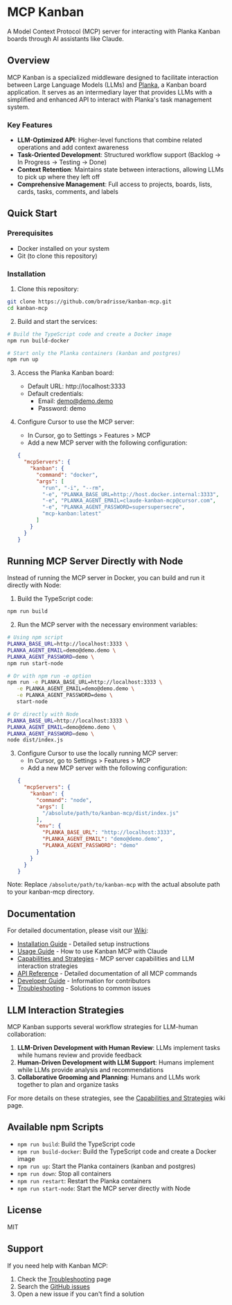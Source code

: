 # MCP Kanban

A Model Context Protocol (MCP) server for interacting with Planka Kanban boards through AI assistants like Claude.

## Overview

MCP Kanban is a specialized middleware designed to facilitate interaction between Large Language Models (LLMs) and [Planka](https://planka.app/), a Kanban board application. It serves as an intermediary layer that provides LLMs with a simplified and enhanced API to interact with Planka's task management system.

### Key Features

- **LLM-Optimized API**: Higher-level functions that combine related operations and add context awareness
- **Task-Oriented Development**: Structured workflow support (Backlog → In Progress → Testing → Done)
- **Context Retention**: Maintains state between interactions, allowing LLMs to pick up where they left off
- **Comprehensive Management**: Full access to projects, boards, lists, cards, tasks, comments, and labels

## Quick Start

### Prerequisites

- Docker installed on your system
- Git (to clone this repository)

### Installation

1. Clone this repository:
```bash
git clone https://github.com/bradrisse/kanban-mcp.git
cd kanban-mcp
```

2. Build and start the services:
```bash
# Build the TypeScript code and create a Docker image
npm run build-docker

# Start only the Planka containers (kanban and postgres)
npm run up
```

3. Access the Planka Kanban board:
   - Default URL: http://localhost:3333
   - Default credentials: 
     - Email: demo@demo.demo
     - Password: demo

4. Configure Cursor to use the MCP server:
   - In Cursor, go to Settings > Features > MCP
   - Add a new MCP server with the following configuration:
   ```json
   {
     "mcpServers": {
       "kanban": {
         "command": "docker",
         "args": [
           "run", "-i", "--rm",
           "-e", "PLANKA_BASE_URL=http://host.docker.internal:3333",
           "-e", "PLANKA_AGENT_EMAIL=claude-kanban-mcp@cursor.com",
           "-e", "PLANKA_AGENT_PASSWORD=supersupersecre",
           "mcp-kanban:latest"
         ]
       }
     }
   }
   ```

## Running MCP Server Directly with Node

Instead of running the MCP server in Docker, you can build and run it directly with Node:

1. Build the TypeScript code:
```bash
npm run build
```

2. Run the MCP server with the necessary environment variables:
```bash
# Using npm script
PLANKA_BASE_URL=http://localhost:3333 \
PLANKA_AGENT_EMAIL=demo@demo.demo \
PLANKA_AGENT_PASSWORD=demo \
npm run start-node

# Or with npm run -e option
npm run -e PLANKA_BASE_URL=http://localhost:3333 \
   -e PLANKA_AGENT_EMAIL=demo@demo.demo \
   -e PLANKA_AGENT_PASSWORD=demo \
   start-node

# Or directly with Node
PLANKA_BASE_URL=http://localhost:3333 \
PLANKA_AGENT_EMAIL=demo@demo.demo \
PLANKA_AGENT_PASSWORD=demo \
node dist/index.js
```

3. Configure Cursor to use the locally running MCP server:
   - In Cursor, go to Settings > Features > MCP
   - Add a new MCP server with the following configuration:
   ```json
   {
     "mcpServers": {
       "kanban": {
         "command": "node",
         "args": [
           "/absolute/path/to/kanban-mcp/dist/index.js"
         ],
         "env": {
           "PLANKA_BASE_URL": "http://localhost:3333",
           "PLANKA_AGENT_EMAIL": "demo@demo.demo",
           "PLANKA_AGENT_PASSWORD": "demo"
         }
       }
     }
   }
   ```

Note: Replace `/absolute/path/to/kanban-mcp` with the actual absolute path to your kanban-mcp directory.

## Documentation

For detailed documentation, please visit our [Wiki](https://github.com/bradrisse/kanban-mcp/wiki):

- [Installation Guide](https://github.com/bradrisse/kanban-mcp/wiki/Installation-Guide) - Detailed setup instructions
- [Usage Guide](https://github.com/bradrisse/kanban-mcp/wiki/Usage-Guide) - How to use Kanban MCP with Claude
- [Capabilities and Strategies](https://github.com/bradrisse/kanban-mcp/wiki/Capabilities-and-Strategies) - MCP server capabilities and LLM interaction strategies
- [API Reference](https://github.com/bradrisse/kanban-mcp/wiki/API-Reference) - Detailed documentation of all MCP commands
- [Developer Guide](https://github.com/bradrisse/kanban-mcp/wiki/Developer-Guide) - Information for contributors
- [Troubleshooting](https://github.com/bradrisse/kanban-mcp/wiki/Troubleshooting) - Solutions to common issues

## LLM Interaction Strategies

MCP Kanban supports several workflow strategies for LLM-human collaboration:

1. **LLM-Driven Development with Human Review**: LLMs implement tasks while humans review and provide feedback
2. **Human-Driven Development with LLM Support**: Humans implement while LLMs provide analysis and recommendations
3. **Collaborative Grooming and Planning**: Humans and LLMs work together to plan and organize tasks

For more details on these strategies, see the [Capabilities and Strategies](https://github.com/bradrisse/kanban-mcp/wiki/Capabilities-and-Strategies) wiki page.

## Available npm Scripts

- `npm run build`: Build the TypeScript code
- `npm run build-docker`: Build the TypeScript code and create a Docker image
- `npm run up`: Start the Planka containers (kanban and postgres)
- `npm run down`: Stop all containers
- `npm run restart`: Restart the Planka containers
- `npm run start-node`: Start the MCP server directly with Node

## License

MIT

## Support

If you need help with Kanban MCP:

1. Check the [Troubleshooting](https://github.com/bradrisse/kanban-mcp/wiki/Troubleshooting) page
2. Search the [GitHub issues](https://github.com/bradrisse/kanban-mcp/issues)
3. Open a new issue if you can't find a solution 
